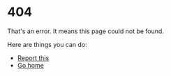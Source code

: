 # 404

That's an error. It means this page could not be found.

Here are things you can do:

-   [Report this][report]
-   [Go home][home]

[report]: https://github.com/thien-do/memos-pub/issues/new
[home]: https://memos.pub
